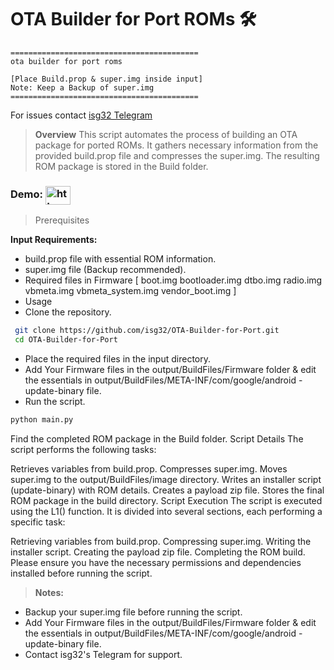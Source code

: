 # OTA Builder for Port ROMs 🛠️
```
==========================================
ota builder for port roms

[Place Build.prop & super.img inside input]
Note: Keep a Backup of super.img
==========================================
```

For issues contact [isg32 Telegram](https://t.me/isg32)

> __Overview__
This script automates the process of building an OTA package for ported ROMs. It gathers necessary information from the provided build.prop file and compresses the super.img. The resulting ROM package is stored in the Build folder.
### Demo: <a href="https://youtu.be/NVH47s3dIvs" target="blank"><img align="center" src="https://raw.githubusercontent.com/rahuldkjain/github-profile-readme-generator/master/src/images/icons/Social/youtube.svg" alt="https://www.youtube.com/@isg32" height="30" width="40" /></a>


>Prerequisites

__Input Requirements:__
* build.prop file with essential ROM information.
* super.img file (Backup recommended).
* Required files in Firmware [ boot.img  bootloader.img  dtbo.img  radio.img  vbmeta.img  vbmeta_system.img  vendor_boot.img ]
* Usage
* Clone the repository.
```bash
 git clone https://github.com/isg32/OTA-Builder-for-Port.git
 cd OTA-Builder-for-Port

```
* Place the required files in the input directory.
* Add Your Firmware files in the output/BuildFiles/Firmware folder & edit the essentials in output/BuildFiles/META-INF/com/google/android - update-binary file.
* Run the script.

```bash
python main.py
```
Find the completed ROM package in the Build folder.
Script Details
The script performs the following tasks:

Retrieves variables from build.prop.
Compresses super.img.
Moves super.img to the output/BuildFiles/image directory.
Writes an installer script (update-binary) with ROM details.
Creates a payload zip file.
Stores the final ROM package in the build directory.
Script Execution
The script is executed using the L1() function. It is divided into several sections, each performing a specific task:

Retrieving variables from build.prop.
Compressing super.img.
Writing the installer script.
Creating the payload zip file.
Completing the ROM build.
Please ensure you have the necessary permissions and dependencies installed before running the script.

> __Notes:__
* Backup your super.img file before running the script.
* Add Your Firmware files in the output/BuildFiles/Firmware folder & edit the essentials in output/BuildFiles/META-INF/com/google/android - update-binary file.
* Contact isg32's Telegram for support.
